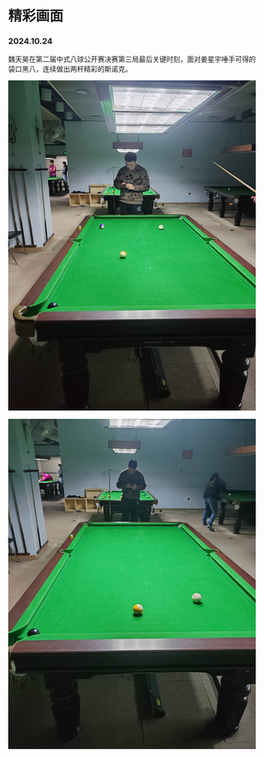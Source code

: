 # 精彩画面

### 2024.10.24

魏天昊在第二届中式八球公开赛决赛第三局最后关键时刻，面对姜星宇唾手可得的袋口黑八，连续做出两杆精彩的斯诺克。

![](./img/20241024_001.jpg)

![](./img/20241024_002.jpg)
